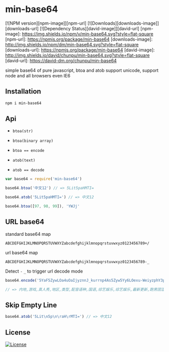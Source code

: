 min-base64
===

[![NPM version][npm-image]][npm-url]
[![Downloads][downloads-image]][downloads-url]
[![Dependency Status][david-image]][david-url]
[npm-image]: https://img.shields.io/npm/v/min-base64.svg?style=flat-square
[npm-url]: https://npmjs.org/package/min-base64
[downloads-image]: http://img.shields.io/npm/dm/min-base64.svg?style=flat-square
[downloads-url]: https://npmjs.org/package/min-base64
[david-image]: http://img.shields.io/david/chunpu/min-base64.svg?style=flat-square
[david-url]: https://david-dm.org/chunpu/min-base64


simple base64 of pure javascript, btoa and atob support unicode, support node and all browsers even IE6

Installation
---

```sh
npm i min-base64
```

Api
---

- `btoa(str)`
- `btoa(binary array)`
- `btoa == encode`

- `atob(text)`
- `atob == decode`

```js
var base64 = require('min-base64')

base64.btoa('中文12') // => 5Lit5paHMTI=

base64.atob('5Lit5paHMTI=') // => 中文12

base64.btoa([97, 98, 99]), 'YWJj'
```

URL base64
---

standard base64 map

`ABCDEFGHIJKLMNOPQRSTUVWXYZabcdefghijklmnopqrstuvwxyz0123456789+/`

url base64 map

`ABCDEFGHIJKLMNOPQRSTUVWXYZabcdefghijklmnopqrstuvwxyz0123456789-_`

Detect `-` `_` to trigger url decode mode

```js
base64.encode('5YaF5ZywLOa4uOaIjyznnJ_kurrnp4As5Zyw5Yy6LOexu-WeiyzphY3pn7Por63np40s5Zu96K-tLOe7vOiJuuWoseS5kCznu7zoibrlqLHkuZAs5pyA5paw5pu05pawLOi3keeUt-Wboua5v-i6q-a_gOaImOilv-WPjOeJiOe6sw==', {useURL: true})

// => 内地,游戏,真人秀,地区,类型,配音语种,国语,综艺娱乐,综艺娱乐,最新更新,跑男团湿身激战西双版纳
```

Skip Empty Line
---

```js
base64.atob('5Lit\n5p\n\raH\rMTI=') // => 中文12
```

License
---

[![License][license-image]][license-url]

[license-image]: http://img.shields.io/npm/l/min-base64.svg?style=flat-square
[license-url]: #
